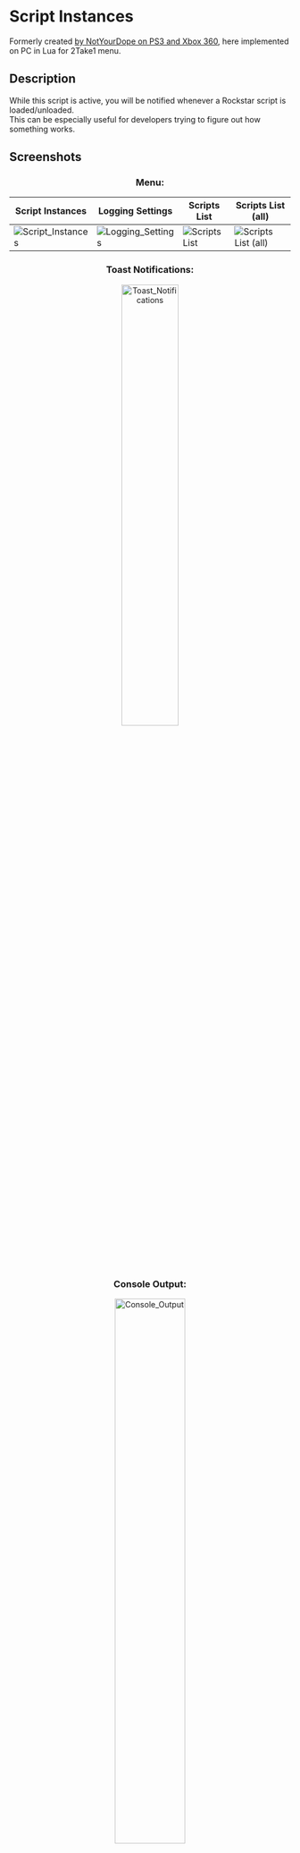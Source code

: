 # Script Instances

Formerly created [by NotYourDope on PS3 and Xbox 360](https://playersquared.com/threads/nyd-projects-collection-v3.3255/), here implemented on PC in Lua for 2Take1 menu.

## Description

While this script is active, you will be notified whenever a Rockstar script is loaded/unloaded.<br>
This can be especially useful for developers trying to figure out how something works.


## Screenshots

### <div align="center">Menu:</div>

| Script Instances       | Logging Settings       | Scripts List           | Scripts List (all)
| ---------------------- | ---------------------- | ---------------------- | ----------------------
| ![Script_Instances](https://github.com/Illegal-Services/ScriptInstances-2Take1-Lua/assets/62464560/a7b63cd8-6115-4116-b2f1-aa3d8a8a39cd) | ![Logging_Settings](https://github.com/Illegal-Services/ScriptInstances-2Take1-Lua/assets/62464560/257b4a24-a8b0-42a0-87c9-04b1db8096ea) | ![Scripts List](https://github.com/Illegal-Services/ScriptInstances-2Take1-Lua/assets/62464560/bc9b699a-3a6c-48b4-b9f3-6cfc5a493e85) | ![Scripts List (all)](https://github.com/Illegal-Services/ScriptInstances-2Take1-Lua/assets/62464560/ad30fd50-57f7-4875-9fb6-f359a8ac28a7)

### <div align="center">Toast Notifications:</div>

<div align="center">
  <img src="https://github.com/Illegal-Services/ScriptInstances-2Take1-Lua/assets/62464560/e1868e5a-64d1-47c8-967d-3c73ded8dfd3" alt="Toast_Notifications" style="width: 45%;">
</div>

### <div align="center">Console Output:</div>

<div align="center">
  <img src="https://github.com/Illegal-Services/ScriptInstances-2Take1-Lua/assets/62464560/aec0130d-48be-4e36-9186-dca0076e6938" alt="Console_Output" style="width: 50%;">
</div>
